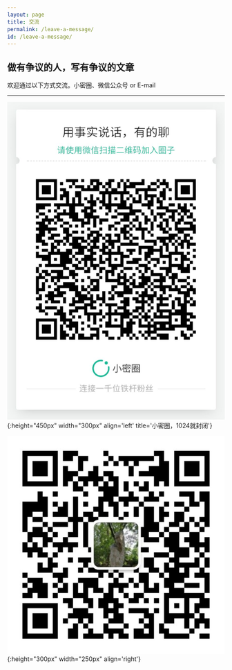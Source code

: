 ```yaml
---
layout: page
title: 交流
permalink: /leave-a-message/
id: /leave-a-message/
---
```


## 做有争议的人，写有争议的文章

欢迎通过以下方式交流。小密圈、微信公众号 or E-mail 

---

![](/assets/xiaomiquan.jpg){:height="450px" width="300px" align='left' title='小密圈，1024就封闭'}

![](/assets/wechat_mp.jpg){:height="300px" width="250px" align='right'}



<!-- {% include comments/duoshuo.html  %} -->
